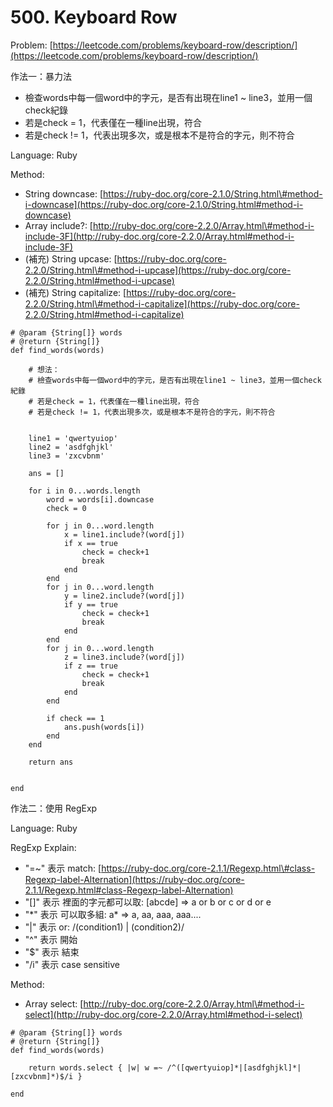 # 500. Keyboard Row

Problem: [https://leetcode.com/problems/keyboard-row/description/](https://leetcode.com/problems/keyboard-row/description/)

作法一：暴力法

* 檢查words中每一個word中的字元，是否有出現在line1 ~ line3，並用一個check紀錄
* 若是check = 1，代表僅在一種line出現，符合
* 若是check != 1，代表出現多次，或是根本不是符合的字元，則不符合

Language: Ruby

Method:

* String downcase: [https://ruby-doc.org/core-2.1.0/String.html\#method-i-downcase](https://ruby-doc.org/core-2.1.0/String.html#method-i-downcase)
* Array include?: [http://ruby-doc.org/core-2.2.0/Array.html\#method-i-include-3F](http://ruby-doc.org/core-2.2.0/Array.html#method-i-include-3F)
* \(補充\) String upcase: [https://ruby-doc.org/core-2.2.0/String.html\#method-i-upcase](https://ruby-doc.org/core-2.2.0/String.html#method-i-upcase)
* \(補充\) String capitalize: [https://ruby-doc.org/core-2.2.0/String.html\#method-i-capitalize](https://ruby-doc.org/core-2.2.0/String.html#method-i-capitalize)

```
# @param {String[]} words
# @return {String[]}
def find_words(words)

    # 想法：
    # 檢查words中每一個word中的字元，是否有出現在line1 ~ line3，並用一個check紀錄
    # 若是check = 1，代表僅在一種line出現，符合
    # 若是check != 1，代表出現多次，或是根本不是符合的字元，則不符合


    line1 = 'qwertyuiop'
    line2 = 'asdfghjkl'
    line3 = 'zxcvbnm'

    ans = []

    for i in 0...words.length
        word = words[i].downcase
        check = 0

        for j in 0...word.length
            x = line1.include?(word[j])
            if x == true
                check = check+1
                break 
            end 
        end
        for j in 0...word.length
            y = line2.include?(word[j])
            if y == true
                check = check+1
                break 
            end
        end
        for j in 0...word.length
            z = line3.include?(word[j])
            if z == true
                check = check+1
                break 
            end
        end                

        if check == 1
            ans.push(words[i])
        end
    end    

    return ans


end
```

作法二：使用 RegExp

Language: Ruby

RegExp Explain:

* "=~" 表示 match: [https://ruby-doc.org/core-2.1.1/Regexp.html\#class-Regexp-label-Alternation](https://ruby-doc.org/core-2.1.1/Regexp.html#class-Regexp-label-Alternation)
* "\[\]" 表示 裡面的字元都可以取: \[abcde\] =&gt; a or b or c or d or e 
* "\*" 表示 可以取多組: a\* =&gt; a, aa, aaa, aaa....
* "\|" 表示 or:   /\(condition1\) \| \(condition2\)/ 
* "^" 表示 開始
* "$" 表示 結束
* "/i" 表示 case sensitive

Method:

* Array select: [http://ruby-doc.org/core-2.2.0/Array.html\#method-i-select](http://ruby-doc.org/core-2.2.0/Array.html#method-i-select)

```
# @param {String[]} words
# @return {String[]}
def find_words(words)

    return words.select { |w| w =~ /^([qwertyuiop]*|[asdfghjkl]*|[zxcvbnm]*)$/i }    

end
```



